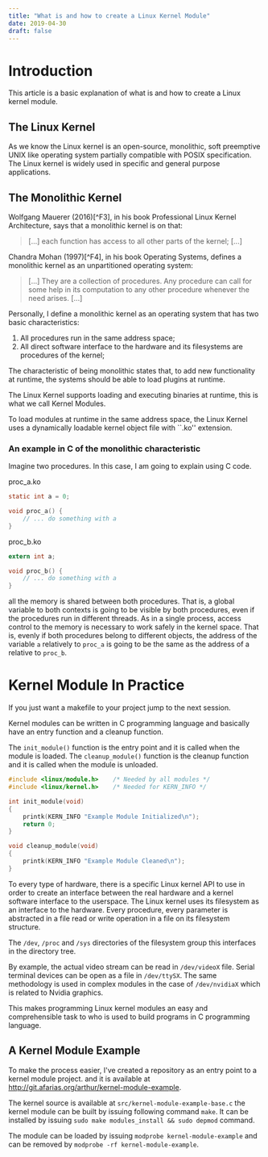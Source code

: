 ```yaml
---
title: "What is and how to create a Linux Kernel Module"
date: 2019-04-30
draft: false
---
```


# Introduction

This article is a basic explanation of what is and how to create a Linux kernel module.

## The Linux Kernel

As we know the Linux kernel is an open-source, monolithic, soft preemptive UNIX like operating system partially compatible with POSIX specification. The Linux kernel is widely used in specific and general purpose applications.

## The Monolithic Kernel

Wolfgang Mauerer (2016)[^F3], in his book Professional Linux Kernel Architecture, says that a monolithic kernel is on that:

> [...] each function has access to all other parts of the kernel; [...]

Chandra Mohan (1997)[^F4], in his book Operating Systems, defines a monolithic kernel as an unpartitioned operating system:

> [...] They are a collection of procedures. Any procedure can call for some help in its computation to any other procedure whenever the need arises. [...]

Personally, I define a monolithic kernel as an operating system that has two basic characteristics:

1. All procedures run in the same address space;
2. All direct software interface to the hardware and its filesystems are procedures of the kernel;

The characteristic of being monolithic states that, to add new functionality at runtime, the systems should be able to load plugins at runtime.

The Linux Kernel supports loading and executing binaries at runtime, this is what we call Kernel Modules.

To load modules at runtime in the same address space, the Linux Kernel uses a dynamically loadable kernel object file with ``.ko'' extension.

### An example in C of the monolithic characteristic

Imagine two procedures. In this case, I am going to explain using C code.

proc_a.ko

```c
static int a = 0;

void proc_a() {
    // ... do something with a
}
```

proc_b.ko

```c
extern int a;

void proc_b() {
    // ... do something with a
}
```

all the memory is shared between both procedures. That is, a global variable to both contexts is going to be visible by both procedures, even if the procedures run in different threads. As in a single process, access control to the memory is necessary to work safely in the kernel space. That is, evenly if both procedures belong to different objects, the address of the variable ```a``` relatively to ```proc_a``` is going to be the same as the address of a relative to ```proc_b```.

# Kernel Module In Practice

If you just want a makefile to your project jump to the next session.

Kernel modules can be written in C programming language and basically have an entry function and a cleanup function.

The ```init_module()``` function is the entry point and it is called when the module is loaded. The ```cleanup_module()``` function is the cleanup function and it is called when the module is unloaded.

```c
#include <linux/module.h>    /* Needed by all modules */
#include <linux/kernel.h>    /* Needed for KERN_INFO */

int init_module(void)
{
    printk(KERN_INFO "Example Module Initialized\n");
    return 0;
}

void cleanup_module(void)
{
    printk(KERN_INFO "Example Module Cleaned\n");
}
```

To every type of hardware, there is a specific Linux kernel API to use in order to create an interface between the real hardware and a kernel software interface to the userspace. The Linux kernel uses its filesystem as an interface to the hardware. Every procedure, every parameter is abstracted in a file read or write operation in a file on its filesystem structure.

The ```/dev```, ```/proc``` and ```/sys``` directories of the filesystem group this interfaces in the directory tree.

By example, the actual video stream can be read in ```/dev/videoX``` file. Serial terminal devices can be open as a file in ```/dev/ttySX```. The same methodology is used in complex modules in the case of ```/dev/nvidiaX``` which is related to Nvidia graphics.

This makes programming Linux kernel modules an easy and comprehensible task to who is used to build programs in C programming language.

## A Kernel Module Example

To make the process easier, I've created a repository as an entry point to a kernel module project. and it is available at http://git.afarias.org/arthur/kernel-module-example.

The kernel source is available at ```src/kernel-module-example-base.c``` the kernel module can be built by issuing following command ```make```. It can be installed by issuing ```sudo make modules_install && sudo depmod``` command.

The module can be loaded by issuing ```modprobe kernel-module-example``` and can be removed by ```modprobe -rf kernel-module-example```.